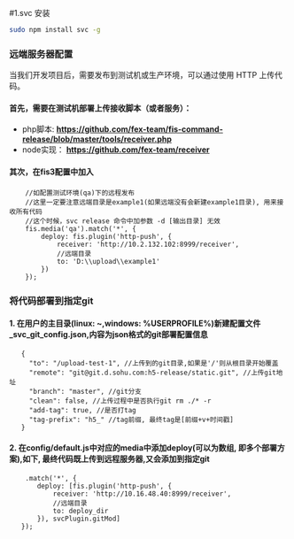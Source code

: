 #1.svc 安装
```bash
sudo npm install svc -g
```
### 远端服务器配置
当我们开发项目后，需要发布到测试机或生产环境，可以通过使用 HTTP 上传代码。

#### 首先，需要在测试机部署上传接收脚本（或者服务）：

* php脚本:  **https://github.com/fex-team/fis-command-release/blob/master/tools/receiver.php**
* node实现： **https://github.com/fex-team/receiver**

#### 其次，在fis3配置中加入


```
	//如配置测试环境(qa)下的远程发布
	//这里一定要注意远端目录是example1(如果远端没有会新建example1目录), 用来接收所有代码
	//这个时候，svc release 命令中加参数 -d [输出目录] 无效
	fis.media('qa').match('*', {
    	deploy: fis.plugin('http-push', {
        	receiver: 'http://10.2.132.102:8999/receiver',
        	//远端目录
        	to: 'D:\\upload\\example1'
    	})
	});
```
### 将代码部署到指定git

#### 1. 在用户的主目录(linux: ~,windows: %USERPROFILE%)新建配置文件_svc_git_config.json,内容为json格式的git部署配置信息

```
   {
     "to": "/upload-test-1", //上传到的git目录,如果是'/'则从根目录开始覆盖
     "remote": "git@git.d.sohu.com:h5-release/static.git", //上传git地址
     "branch": "master", //git分支
     "clean": false, //上传过程中是否执行git rm ./* -r
     "add-tag": true, //是否打tag
     "tag-prefix": "h5_" //tag前缀, 最终tag是[前缀+v+时间戳]
   }
```

#### 2. 在config/default.js中对应的media中添加deploy(可以为数组, 即多个部署方案),如下, 最终代码既上传到远程服务器,又会添加到指定git

```
    .match('*', {
       deploy: [fis.plugin('http-push', {
           receiver: 'http://10.16.48.40:8999/receiver',
           //远端目录
           to: deploy_dir
       }), svcPlugin.gitMod]
   });
```